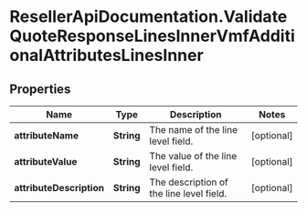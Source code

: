 # ResellerApiDocumentation.ValidateQuoteResponseLinesInnerVmfAdditionalAttributesLinesInner

## Properties

Name | Type | Description | Notes
------------ | ------------- | ------------- | -------------
**attributeName** | **String** | The name of the line level field. | [optional] 
**attributeValue** | **String** | The value of the line level field. | [optional] 
**attributeDescription** | **String** | The description of the line level field. | [optional] 


